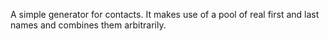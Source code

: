 A simple generator for contacts. It makes use of a pool of real first and last names and combines them arbitrarily.